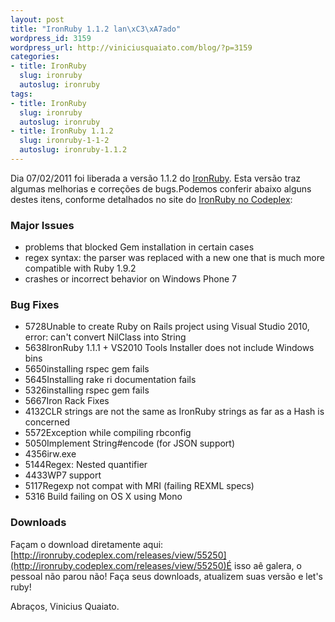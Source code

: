 ```yaml
--- 
layout: post
title: "IronRuby 1.1.2 lan\xC3\xA7ado"
wordpress_id: 3159
wordpress_url: http://viniciusquaiato.com/blog/?p=3159
categories: 
- title: IronRuby
  slug: ironruby
  autoslug: ironruby
tags: 
- title: IronRuby
  slug: ironruby
  autoslug: ironruby
- title: IronRuby 1.1.2
  slug: ironruby-1-1-2
  autoslug: ironruby-1.1.2
---
```

Dia 07/02/2011 foi liberada a versão 1.1.2 do [IronRuby](http://ironruby.net/). Esta versão traz algumas melhorias e correções de bugs.Podemos conferir abaixo alguns destes itens, conforme detalhados no site do [IronRuby no Codeplex](http://ironruby.codeplex.com/):

### Major Issues
- problems that blocked Gem installation in certain cases
- regex syntax: the parser was replaced with a new one that is much more compatible with Ruby 1.9.2
- crashes or incorrect behavior on Windows Phone 7


### Bug Fixes
- 5728Unable to create Ruby on Rails project using Visual Studio 2010, error: can't convert NilClass into String
- 5638IronRuby 1.1.1 + VS2010 Tools Installer does not include Windows bins
- 5650installing rspec gem fails
- 5645Installing rake ri documentation fails
- 5326installing rspec gem fails
- 5667Iron Rack Fixes
- 4132CLR strings are not the same as IronRuby strings as far as a Hash is concerned
- 5572Exception while compiling rbconfig
- 5050Implement String#encode (for JSON support)
- 4356irw.exe
- 5144Regex: Nested quantifier
- 4433WP7 support
- 5117Regexp not compat with MRI (failing REXML specs)
- 5316 Build failing on OS X using Mono


### Downloads
Façam o download diretamente aqui: [http://ironruby.codeplex.com/releases/view/55250](http://ironruby.codeplex.com/releases/view/55250)É isso aê galera, o pessoal não parou não! Faça seus downloads, atualizem suas versão e let's ruby!

Abraços,
Vinicius Quaiato.
